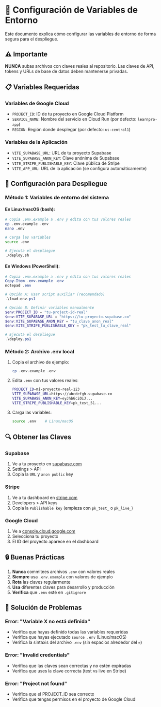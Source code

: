 # 🔐 Configuración de Variables de Entorno

Este documento explica cómo configurar las variables de entorno de forma segura para el despliegue.

## ⚠️ Importante

**NUNCA** subas archivos con claves reales al repositorio. Las claves de API, tokens y URLs de base de datos deben mantenerse privadas.

## 📋 Variables Requeridas

### Variables de Google Cloud
- `PROJECT_ID`: ID de tu proyecto en Google Cloud Platform
- `SERVICE_NAME`: Nombre del servicio en Cloud Run (por defecto: `learnpro-app`)
- `REGION`: Región donde desplegar (por defecto: `us-central1`)

### Variables de la Aplicación
- `VITE_SUPABASE_URL`: URL de tu proyecto Supabase
- `VITE_SUPABASE_ANON_KEY`: Clave anónima de Supabase
- `VITE_STRIPE_PUBLISHABLE_KEY`: Clave pública de Stripe
- `VITE_APP_URL`: URL de la aplicación (se configura automáticamente)

## 🚀 Configuración para Despliegue

### Método 1: Variables de entorno del sistema

#### En Linux/macOS (bash):
```bash
# Copia .env.example a .env y edita con tus valores reales
cp .env.example .env
nano .env

# Carga las variables
source .env

# Ejecuta el despliegue
./deploy.sh
```

#### En Windows (PowerShell):
```powershell
# Copia .env.example a .env y edita con tus valores reales
Copy-Item .env.example .env
notepad .env

# Opción A: Usar script auxiliar (recomendado)
.\load-env.ps1

# Opción B: Definir variables manualmente
$env:PROJECT_ID = "tu-project-id-real"
$env:VITE_SUPABASE_URL = "https://tu-proyecto.supabase.co"
$env:VITE_SUPABASE_ANON_KEY = "tu_clave_anon_real"
$env:VITE_STRIPE_PUBLISHABLE_KEY = "pk_test_tu_clave_real"

# Ejecuta el despliegue
.\deploy.ps1
```

### Método 2: Archivo .env local

1. Copia el archivo de ejemplo:
   ```bash
   cp .env.example .env
   ```

2. Edita `.env` con tus valores reales:
   ```bash
   PROJECT_ID=mi-proyecto-real-123
   VITE_SUPABASE_URL=https://abcdefgh.supabase.co
   VITE_SUPABASE_ANON_KEY=eyJhbGciOiJ...
   VITE_STRIPE_PUBLISHABLE_KEY=pk_test_51...
   ```

3. Carga las variables:
   ```bash
   source .env    # Linux/macOS
   ```

## 🔍 Obtener las Claves

### Supabase
1. Ve a tu proyecto en [supabase.com](https://supabase.com)
2. Settings > API
3. Copia la `URL` y `anon public` key

### Stripe
1. Ve a tu dashboard en [stripe.com](https://stripe.com)
2. Developers > API keys
3. Copia la `Publishable key` (empieza con `pk_test_` o `pk_live_`)

### Google Cloud
1. Ve a [console.cloud.google.com](https://console.cloud.google.com)
2. Selecciona tu proyecto
3. El ID del proyecto aparece en el dashboard

## 🔒 Buenas Prácticas

1. **Nunca** commitees archivos `.env` con valores reales
2. **Siempre** usa `.env.example` con valores de ejemplo
3. **Rota** las claves regularmente
4. **Usa** diferentes claves para desarrollo y producción
5. **Verifica** que `.env` esté en `.gitignore`

## 🐛 Solución de Problemas

### Error: "Variable X no está definida"
- Verifica que hayas definido todas las variables requeridas
- Verifica que hayas ejecutado `source .env` (Linux/macOS)
- Verifica la sintaxis del archivo `.env` (sin espacios alrededor del `=`)

### Error: "Invalid credentials"
- Verifica que las claves sean correctas y no estén expiradas
- Verifica que uses la clave correcta (test vs live en Stripe)

### Error: "Project not found"
- Verifica que el PROJECT_ID sea correcto
- Verifica que tengas permisos en el proyecto de Google Cloud
